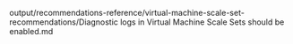 output/recommendations-reference/virtual-machine-scale-set-recommendations/Diagnostic logs in Virtual Machine Scale Sets should be enabled.md